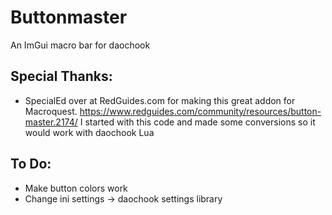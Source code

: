 # Buttonmaster
An ImGui macro bar for daochook

## Special Thanks:

- SpecialEd over at RedGuides.com for making this great addon for Macroquest. https://www.redguides.com/community/resources/button-master.2174/  I started with this code and made some conversions so it would work with daochook Lua

## To Do:
- Make button colors work
- Change ini settings -> daochook settings library
